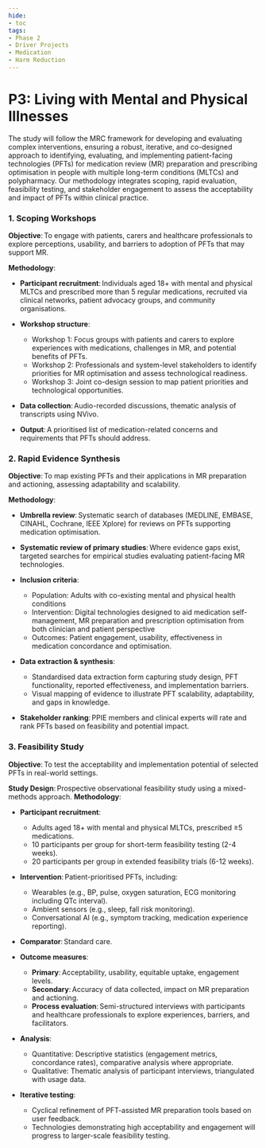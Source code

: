 ```yaml
---
hide:
- toc
tags:
- Phase 2
- Driver Projects
- Medication
- Harm Reduction
---
```


# P3: Living with Mental and Physical Illnesses

The study will follow the MRC framework for developing and evaluating complex interventions, ensuring a robust, iterative, and co-designed approach to identifying, evaluating, and implementing patient-facing technologies (PFTs) for medication review (MR) preparation and prescribing optimisation in people with multiple long-term conditions (MLTCs) and polypharmacy. Our methodology integrates scoping, rapid evaluation, feasibility testing, and stakeholder engagement to assess the acceptability and impact of PFTs within clinical practice. 

### 1. Scoping Workshops 
**Objective**: To engage with patients, carers and healthcare professionals to explore perceptions, usability, and barriers to adoption of PFTs that may support MR. 

**Methodology**: 
  * **Participant recruitment**: Individuals aged 18+ with mental and physical MLTCs and prescribed more than 5 regular medications, recruited via clinical networks, patient advocacy groups, and community organisations. 

  * **Workshop structure**: 
    * Workshop 1: Focus groups with patients and carers to explore experiences with medications, challenges in MR, and potential benefits of PFTs. 
    * Workshop 2: Professionals and system-level stakeholders to identify priorities for MR optimisation and assess technological readiness. 
    * Workshop 3: Joint co-design session to map patient priorities and technological opportunities. 

  * **Data collection**: Audio-recorded discussions, thematic analysis of transcripts using NVivo. 
  * **Output**: A prioritised list of medication-related concerns and requirements that PFTs should address. 

### 2. Rapid Evidence Synthesis 
**Objective**: To map existing PFTs and their applications in MR preparation and actioning, assessing adaptability and scalability. 

**Methodology**: 
  * **Umbrella review**: Systematic search of databases (MEDLINE, EMBASE, CINAHL, Cochrane, IEEE Xplore) for reviews on PFTs supporting medication optimisation. 
  * **Systematic review of primary studies**: Where evidence gaps exist, targeted searches for empirical studies evaluating patient-facing MR technologies. 
  * **Inclusion criteria**: 
    * Population: Adults with co-existing mental and physical health conditions
    * Intervention: Digital technologies designed to aid medication self-management, MR preparation and prescription optimisation from both clinician and patient perspective
    * Outcomes: Patient engagement, usability, effectiveness in medication concordance and optimisation. 

  * **Data extraction & synthesis**:
    * Standardised data extraction form capturing study design, PFT functionality, reported effectiveness, and implementation barriers.
    * Visual mapping of evidence to illustrate PFT scalability, adaptability, and gaps in knowledge. 

  * **Stakeholder ranking**: PPIE members and clinical experts will rate and rank PFTs based on feasibility and potential impact. 

### 3. Feasibility Study 
**Objective**: To test the acceptability and implementation potential of selected PFTs in real-world settings. 

**Study Design**: Prospective observational feasibility study using a mixed-methods approach. 
**Methodology**: 
  * **Participant recruitment**: 
    * Adults aged 18+ with mental and physical MLTCs, prescribed ≥5 medications.
    * 10 participants per group for short-term feasibility testing (2-4 weeks).
    * 20 participants per group in extended feasibility trials (6-12 weeks). 

  * **Intervention**: Patient-prioritised PFTs, including:
    * Wearables (e.g., BP, pulse, oxygen saturation, ECG monitoring including QTc interval).
    * Ambient sensors (e.g., sleep, fall risk monitoring).
    * Conversational AI (e.g., symptom tracking, medication experience reporting). 

  * **Comparator**: Standard care. 
  * **Outcome measures**:
    * **Primary**: Acceptability, usability, equitable uptake, engagement levels.
    * **Secondary**: Accuracy of data collected, impact on MR preparation and actioning.
    * **Process evaluation**: Semi-structured interviews with participants and healthcare professionals to explore experiences, barriers, and facilitators. 
  * **Analysis**: 
    * Quantitative: Descriptive statistics (engagement metrics, concordance rates), comparative analysis where appropriate. 
    * Qualitative: Thematic analysis of participant interviews, triangulated with usage data. 

  * **Iterative testing**: 
    * Cyclical refinement of PFT-assisted MR preparation tools based on user feedback. 
    * Technologies demonstrating high acceptability and engagement will progress to larger-scale feasibility testing.
   
